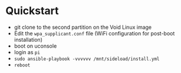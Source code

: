 # Quickstart
- git clone to the second partition on the Void Linux image
- Edit the `wpa_supplicant.conf` file (WiFi configuration for post-boot installation)
- boot on uconsole
- login as `pi`
- `sudo ansible-playbook -vvvvvv /mnt/sideload/install.yml`
- `reboot`
